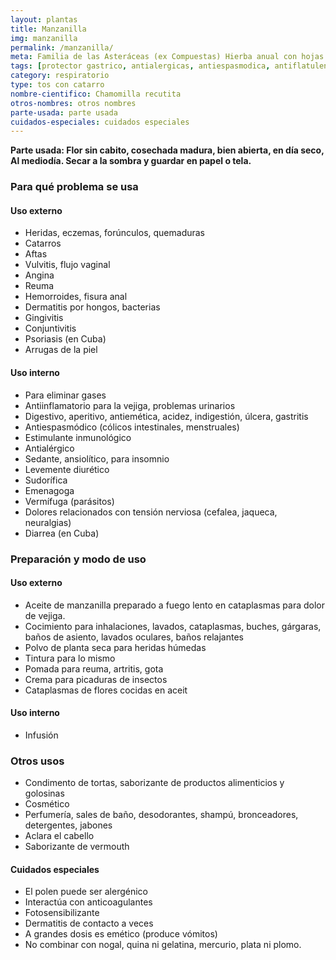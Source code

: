 ```yaml
---
layout: plantas
title: Manzanilla
img: manzanilla
permalink: /manzanilla/
meta: Familia de las Asteráceas (ex Compuestas) Hierba anual con hojas finamente divididas, flores del margen blancas liguladas y centrales amarillas huecas, muy perfumadas. Considerada “cálida”. Originaria de Europa.
tags: [protector gastrico, antialergicas, antiespasmodica, antiflatulentas, antiinflamatorias, protectores gastricos]
category: respiratorio
type: tos con catarro
nombre-cientifico: Chamomilla recutita
otros-nombres: otros nombres
parte-usada: parte usada
cuidados-especiales: cuidados especiales
---
```


<b id="parte-usada">Parte usada: Flor sin cabito, cosechada madura, bien abierta, en día seco, Al mediodía. Secar a la sombra y guardar en papel o tela.</b>

<h3 id="planta-usos">Para qué problema se usa</h3>
<h4>Uso externo</h4>
<ul>
<li>Heridas, eczemas, forúnculos, quemaduras</li>
<li>Catarros</li>
<li>Aftas</li>
<li>Vulvitis, flujo vaginal</li>
<li>Angina</li>
<li>Reuma</li>
<li>Hemorroides, fisura anal</li>
<li>Dermatitis por hongos, bacterias</li>
<li>Gingivitis</li>
<li>Conjuntivitis</li>
<li>Psoriasis (en Cuba)</li>
<li> Arrugas de la piel</li>
</ul>

<h4>Uso interno</h4>
<ul>
<li>Para eliminar gases</li>
<li>Antiinflamatorio para la vejiga, problemas urinarios</li>
<li>Digestivo, aperitivo, antiemética, acidez, indigestión, úlcera, gastritis</li>
<li>Antiespasmódico (cólicos intestinales, menstruales)</li>
<li>Estimulante inmunológico</li>
<li>Antialérgico</li>
<li>Sedante, ansiolítico, para insomnio</li>
<li>Levemente diurético</li>
<li>Sudorífica</li>
<li>Emenagoga</li>
<li>Vermífuga (parásitos)</li>
<li>Dolores relacionados con tensión nerviosa (cefalea, jaqueca, neuralgias)</li>
<li>Diarrea (en Cuba)</li>
</ul>

<h3 id="preparacion">Preparación y modo de uso</h3>

<h4>Uso externo</h4>
<ul>
<li>Aceite de manzanilla preparado a fuego lento en cataplasmas para dolor de vejiga.</li>
<li>Cocimiento para inhalaciones, lavados, cataplasmas, buches, gárgaras, baños de asiento, lavados oculares, baños relajantes</li>
<li>Polvo de planta seca para heridas húmedas</li>
<li>Tintura para lo mismo</li>
<li>Pomada para reuma, artritis, gota</li>
<li>Crema para picaduras de insectos</li>
<li>Cataplasmas de flores cocidas en aceit</li>
</ul>

<h4>Uso interno</h4>
<ul>
	<li>Infusión</li>
</ul>


<h3 id="otros-usos">Otros usos</h3>
<ul>
<li>Condimento de tortas, saborizante de productos alimenticios y golosinas</li>
<li>Cosmético</li>
<li>Perfumería, sales de baño, desodorantes, shampú, bronceadores, detergentes, jabones</li>
<li>Aclara el cabello</li>
<li>Saborizante de vermouth</li>
</ul>

<h4 id="cuidados-especiales">Cuidados especiales</h4>
<ul>
<li>El polen puede ser alergénico</li>
<li>Interactúa con anticoagulantes</li>
<li>Fotosensibilizante</li>
<li>Dermatitis de contacto a veces</li>
<li>A grandes dosis es emético (produce vómitos)</li>
<li>No combinar con nogal, quina ni gelatina, mercurio, plata ni plomo.</li>
</ul>